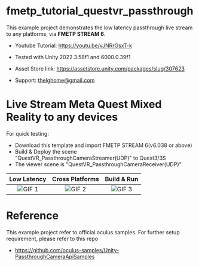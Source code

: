 # fmetp_tutorial_questvr_passthrough
This example project demonstrates the low latency passthrough live stream to any platforms, via **FMETP STREAM 6**.
- Youtube Tutorial:
https://youtu.be/vJNRrGsxT-k

- Tested with Unity 2022.3.58f1 and 6000.0.39f1
- Asset Store link: https://assetstore.unity.com/packages/slug/307623
- Support: thelghome@gmail.com

# Live Stream Meta Quest Mixed Reality to any devices
For quick testing:
- Download this template and import FMETP STREAM 6(v6.038 or above)
- Build & Deploy the scene "QuestVR_PassthroughCameraStreamer(UDP)" to Quest3/3S
- The viewer scene is "QuestVR_PassthroughCameraReceiver(UDP)"

| Low Latency | Cross Platforms | Build & Run |
|:-------------:|:-------------:|:-------------:|
| ![GIF 1](./Media/fmetp-stream-passthrough-test1.gif) | ![GIF 2](./Media/fmetp-stream-passthrough-test2.gif) | ![GIF 3](./Media/fmetp-stream-passthrough-test3.gif) |

# Reference
This example project refer to official oculus samples. For further setup requirement, please refer to this repo
- https://github.com/oculus-samples/Unity-PassthroughCameraApiSamples
